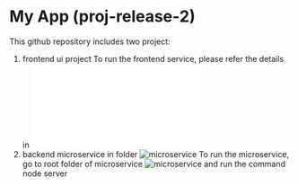 # My App (proj-release-2)

This github repository includes two project:

1. frontend ui project
   To run the frontend service, please refer the details in ![RELEASE.md](/README.md)
2. backend microservice in folder ![microservice](/microservice)
   To run the microservice, go to root folder of microservice ![microservice](/microservice) and run the command node server
